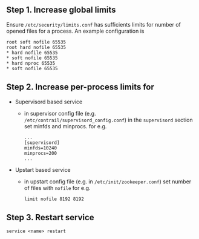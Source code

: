 ## Step 1. Increase global limits

Ensure `/etc/security/limits.conf` has sufficients limits for number of opened files for a process. An example configuration is

```
root soft nofile 65535
root hard nofile 65535
* hard nofile 65535
* soft nofile 65535
* hard nproc 65535
* soft nofile 65535
```

## Step 2. Increase per-process limits for 
* Supervisord based service
  + in supervisor config file (e.g. `/etc/contrail/supervisord_config.conf`) in the `supervisord` section set minfds and minprocs. for e.g.

      ```
      ...
      [supervisord]
      minfds=10240
      minprocs=200
      ...
      ```
* Upstart based service
  + in upstart config file (e.g. in `/etc/init/zookeeper.conf`) set number of files with `nofile` for e.g.
  
      ```
      limit nofile 8192 8192
      ```

## Step 3. Restart service

  `service <name> restart`